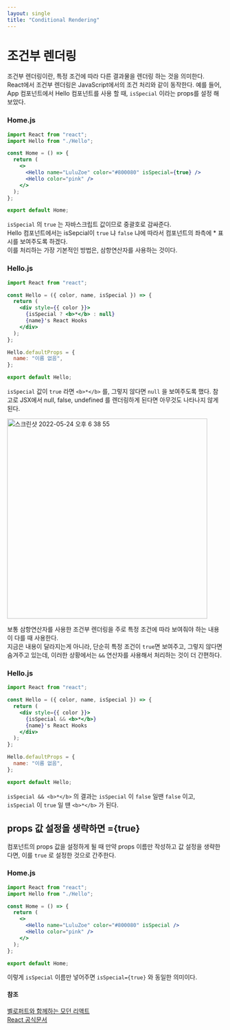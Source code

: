 ```yaml
---
layout: single
title: "Conditional Rendering"
---
```


# 조건부 렌더링

조건부 렌더링이란, 특정 조건에 따라 다른 결과물을 렌더링 하는 것을 의미한다.  
React에서 조건부 렌더링은 JavaScript에서의 조건 처리와 같이 동작한다. 예를 들어, App 컴포넌트에서 Hello 컴포넌트를 사용 할 때, `isSpecial` 이라는 props를 설정 해 보았다.

### Home.js

```jsx
import React from "react";
import Hello from "./Hello";

const Home = () => {
  return (
    <>
      <Hello name="LuluZoe" color="#800080" isSpecial={true} />
      <Hello color="pink" />
    </>
  );
};

export default Home;
```

`isSpecial` 의 `true` 는 자바스크립트 값이므로 중괄호로 감싸준다.  
Hello 컴포넌트에서는 isSepcial이 `true` 냐 `false` 냐에 따라서 컴포넌트의 좌측에 \* 표시를 보여주도록 하겠다.  
이를 처리하는 가장 기본적인 방법은, 삼항연산자를 사용하는 것이다.

### Hello.js

```jsx
import React from "react";

const Hello = ({ color, name, isSpecial }) => {
  return (
    <div style={{ color }}>
      {isSpecial ? <b>*</b> : null}
      {name}'s React Hooks
    </div>
  );
};

Hello.defaultProps = {
  name: "이름 없음",
};

export default Hello;
```

`isSpecial` 값이 `true` 라면 `<b>*</b>` 를, 그렇지 않다면 `null` 을 보여주도록 했다. 참고로 JSX에서 null, false, undefined 를 렌더링하게 된다면 아무것도 나타나지 않게 된다.

<img width="466" alt="스크린샷 2022-05-24 오후 6 38 55" src="https://user-images.githubusercontent.com/84711115/170001531-ee6d5faa-7403-4565-b7a7-0adcb2942d6c.png">

보통 삼항연산자를 사용한 조건부 렌더링을 주로 특정 조건에 따라 보여줘야 하는 내용이 다를 때 사용한다.  
지금은 내용이 달라지는게 아니라, 단순히 특정 조건이 `true`면 보여주고, 그렇지 않다면 숨겨주고 있는데, 이러한 상황에서는 `&&` 연산자를 사용해서 처리하는 것이 더 간편하다.

### Hello.js

```jsx
import React from "react";

const Hello = ({ color, name, isSpecial }) => {
  return (
    <div style={{ color }}>
      {isSpecial && <b>*</b>}
      {name}'s React Hooks
    </div>
  );
};

Hello.defaultProps = {
  name: "이름 없음",
};

export default Hello;
```

`isSpecial && <b>*</b>` 의 결과는 `isSpecial` 이 `false` 일땐 `false` 이고, `isSpecial` 이 `true` 일 땐 `<b>*</b>` 가 된다.

## props 값 설정을 생략하면 ={true}

컴포넌트의 props 값을 설정하게 될 때 만약 props 이름만 작성하고 값 설정을 생략한다면, 이를 `true` 로 설정한 것으로 간주한다.

### Home.js

```jsx
import React from "react";
import Hello from "./Hello";

const Home = () => {
  return (
    <>
      <Hello name="LuluZoe" color="#800080" isSpecial />
      <Hello color="pink" />
    </>
  );
};

export default Home;
```

이렇게 `isSpecial` 이름만 넣어주면 `isSpecial={true}` 와 동일한 의미이다.

#### 참조

[벨로퍼트와 함께하는 모던 리액트](https://react.vlpt.us/basic/06-conditional-rendering.html)  
[React 공식문서](https://ko.reactjs.org/docs/conditional-rendering.html)
